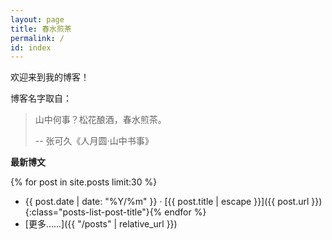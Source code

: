```yaml
---
layout: page
title: 春水煎茶
permalink: /
id: index
---
```


欢迎来到我的博客！

博客名字取自：

> 山中何事？松花酿酒，春水煎茶。
>
> -- 张可久《人月圆·山中书事》

**最新博文**

{% for post in site.posts limit:30 %}
* <span class="post-date-container"><span class="posts-list-post-date">{{ post.date | date: "%Y/%m" }}</span> ·</span>
  [{{ post.title | escape }}]({{ post.url }}){:class="posts-list-post-title"}{% endfor %}
* [更多......]({{ "/posts" | relative_url }})
